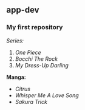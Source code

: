 ## app-dev
### My first repository

*Series:*
1. *One Piece*
2. *Bocchi The Rock*
3. *My Dress-Up Darling*

**Manga:**
- *Citrus*
- *Whisper Me A Love Song*
- *Sakura Trick*
